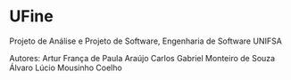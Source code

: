 # UFine
Projeto de Análise e Projeto de Software, Engenharia de Software UNIFSA

Autores:
  Artur França de Paula Araújo
  Carlos Gabriel Monteiro de Souza
  Álvaro Lúcio Mousinho Coelho
